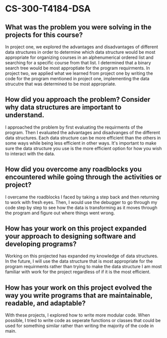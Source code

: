 # CS-300-T4184-DSA

## What was the problem you were solving in the projects for this course?
In project one, we explored the advantages and disadvantages of different data structures in order to determine which data structure would be most appropriate for organizing courses in an alphenumerical ordered list and searching for a specific course from that list. I determined that a binary search tree would be most approptiate for the program requirments. In project two, we applied what we learned from project one by writing the code for the program mentioned in project one, implementing the data strucutre that was determined to be most appropriate.

## How did you approach the problem? Consider why data structures are important to understand.
I approached the problem by first evaluating the requirments of the program. Then I evaluated the advantages and disadvanges of the different data structures. Each data structure can be more efficient than the others in some ways while being less efficient in other ways. It's important to make sure the data structure you use is the more efficient option for how you wish to interact with the data.

## How did you overcome any roadblocks you encountered while going through the activities or project?
I overcame the roadblocks I faced by taking a step back and then returning to work with fresh eyes. Then, I would use the debugger to go through my code step by step to see how the data is transforming as it moves through the program and figure out where things went wrong.


## How has your work on this project expanded your approach to designing software and developing programs?
Working on this projected has expanded my knowledge of data structures. In the future, I will use the data structure that is most appropriate for the program requirments rather than trying to make the data structure I am most familiar with work for the project regardless of if it is the most efficient.


## How has your work on this project evolved the way you write programs that are maintainable, readable, and adaptable?
With these projects, I explored how to write more modular code. When possible, I tried to write code as seperate functions or classes that could be used for something similar rather than writing the majority of the code in main.
